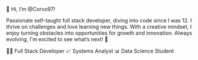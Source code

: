 👋 Hi, I’m @Corvo97!
  
Passionate self-taught full stack developer, diving into code since I was 12.
I thrive on challenges and love learning new things. With a creative mindset,
I enjoy turning obstacles into opportunities for growth and innovation.
Always evolving, I'm excited to see what’s next! 🚀

🧑‍💻 Full Stack Developer
📈 Systems Analyst
📊 Data Science Student

<!---
Corvo97/Corvo97 is a ✨ special ✨ repository because its `README.md` (this file) appears on your GitHub profile.
You can click the Preview link to take a look at your changes.
--->

